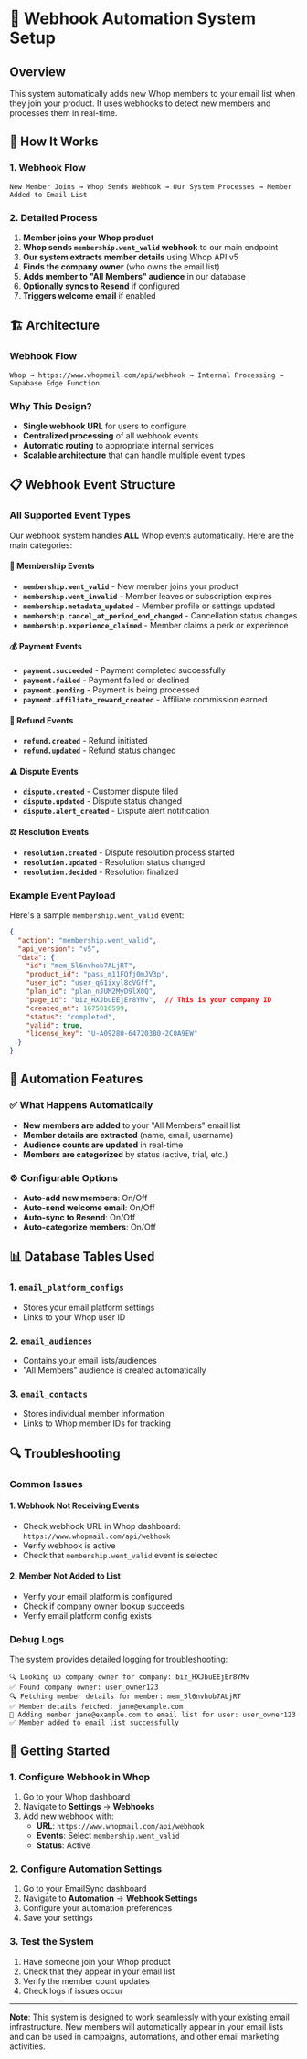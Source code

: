 # 🚀 Webhook Automation System Setup

## Overview
This system automatically adds new Whop members to your email list when they join your product. It uses webhooks to detect new members and processes them in real-time.

## 🔄 How It Works

### 1. Webhook Flow
```
New Member Joins → Whop Sends Webhook → Our System Processes → Member Added to Email List
```

### 2. Detailed Process
1. **Member joins your Whop product**
2. **Whop sends `membership.went_valid` webhook** to our main endpoint
3. **Our system extracts member details** using Whop API v5
4. **Finds the company owner** (who owns the email list)
5. **Adds member to "All Members" audience** in our database
6. **Optionally syncs to Resend** if configured
7. **Triggers welcome email** if enabled

## 🏗️ Architecture

### Webhook Flow
```
Whop → https://www.whopmail.com/api/webhook → Internal Processing → Supabase Edge Function
```

### Why This Design?
- **Single webhook URL** for users to configure
- **Centralized processing** of all webhook events
- **Automatic routing** to appropriate internal services
- **Scalable architecture** that can handle multiple event types

## 📋 Webhook Event Structure

### All Supported Event Types

Our webhook system handles **ALL** Whop events automatically. Here are the main categories:

#### 🎉 **Membership Events**
- **`membership.went_valid`** - New member joins your product
- **`membership.went_invalid`** - Member leaves or subscription expires
- **`membership.metadata_updated`** - Member profile or settings updated
- **`membership.cancel_at_period_end_changed`** - Cancellation status changes
- **`membership.experience_claimed`** - Member claims a perk or experience

#### 💰 **Payment Events**
- **`payment.succeeded`** - Payment completed successfully
- **`payment.failed`** - Payment failed or declined
- **`payment.pending`** - Payment is being processed
- **`payment.affiliate_reward_created`** - Affiliate commission earned

#### 💸 **Refund Events**
- **`refund.created`** - Refund initiated
- **`refund.updated`** - Refund status changed

#### ⚠️ **Dispute Events**
- **`dispute.created`** - Customer dispute filed
- **`dispute.updated`** - Dispute status changed
- **`dispute.alert_created`** - Dispute alert notification

#### ⚖️ **Resolution Events**
- **`resolution.created`** - Dispute resolution process started
- **`resolution.updated`** - Resolution status changed
- **`resolution.decided`** - Resolution finalized

### Example Event Payload

Here's a sample `membership.went_valid` event:

```json
{
  "action": "membership.went_valid",
  "api_version": "v5",
  "data": {
    "id": "mem_5l6nvhob7ALjRT",
    "product_id": "pass_m11FQfj0mJV3p",
    "user_id": "user_q61ixyl8cVGff",
    "plan_id": "plan_nJUM2MyD9lX0Q",
    "page_id": "biz_HXJbuEEjEr8YMv",  // This is your company ID
    "created_at": 1675816599,
    "status": "completed",
    "valid": true,
    "license_key": "U-A09280-647203B0-2C0A9EW"
  }
}
```

## 🎯 Automation Features

### ✅ What Happens Automatically
- **New members are added** to your "All Members" email list
- **Member details are extracted** (name, email, username)
- **Audience counts are updated** in real-time
- **Members are categorized** by status (active, trial, etc.)

### ⚙️ Configurable Options
- **Auto-add new members**: On/Off
- **Auto-send welcome email**: On/Off
- **Auto-sync to Resend**: On/Off
- **Auto-categorize members**: On/Off

## 📊 Database Tables Used

### 1. `email_platform_configs`
- Stores your email platform settings
- Links to your Whop user ID

### 2. `email_audiences`
- Contains your email lists/audiences
- "All Members" audience is created automatically

### 3. `email_contacts`
- Stores individual member information
- Links to Whop member IDs for tracking

## 🔍 Troubleshooting

### Common Issues

#### 1. Webhook Not Receiving Events
- Check webhook URL in Whop dashboard: `https://www.whopmail.com/api/webhook`
- Verify webhook is active
- Check that `membership.went_valid` event is selected

#### 2. Member Not Added to List
- Verify your email platform is configured
- Check if company owner lookup succeeds
- Verify email platform config exists

### Debug Logs
The system provides detailed logging for troubleshooting:
```
🔍 Looking up company owner for company: biz_HXJbuEEjEr8YMv
✅ Found company owner: user_owner123
🔍 Fetching member details for member: mem_5l6nvhob7ALjRT
✅ Member details fetched: jane@example.com
📧 Adding member jane@example.com to email list for user: user_owner123
✅ Member added to email list successfully
```

## 🚀 Getting Started

### 1. Configure Webhook in Whop
1. Go to your Whop dashboard
2. Navigate to **Settings** → **Webhooks**
3. Add new webhook with:
   - **URL**: `https://www.whopmail.com/api/webhook`
   - **Events**: Select `membership.went_valid`
   - **Status**: Active

### 2. Configure Automation Settings
1. Go to your EmailSync dashboard
2. Navigate to **Automation** → **Webhook Settings**
3. Configure your automation preferences
4. Save your settings

### 3. Test the System
1. Have someone join your Whop product
2. Check that they appear in your email list
3. Verify the member count updates
4. Check logs if issues occur

---

**Note**: This system is designed to work seamlessly with your existing email infrastructure. New members will automatically appear in your email lists and can be used in campaigns, automations, and other email marketing activities.
